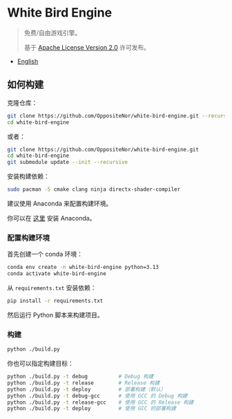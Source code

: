 # White Bird Engine

> 免费/自由游戏引擎。
>
> 基于 [Apache License Version 2.0](https://github.com/OppositeNor/white-bird-engine/blob/main/LICENSE) 许可发布。

* [English](./README.md)

## 如何构建

克隆仓库：

```sh
git clone https://github.com/OppositeNor/white-bird-engine.git --recursive
cd white-bird-engine
```

或者：

```sh
git clone https://github.com/OppositeNor/white-bird-engine.git
cd white-bird-engine
git submodule update --init --recursive
```

安装构建依赖：

```sh
sudo pacman -S cmake clang ninja directx-shader-compiler
```

建议使用 Anaconda 来配置构建环境。

你可以在 [这里](https://github.com/conda-forge/miniforge) 安装 Anaconda。

### 配置构建环境

首先创建一个 conda 环境：

```sh
conda env create -n white-bird-engine python=3.13
conda activate white-bird-engine
```

从 `requirements.txt` 安装依赖：

```sh
pip install -r requirements.txt
```

然后运行 Python 脚本来构建项目。

### 构建

```sh
python ./build.py
```

你也可以指定构建目标：

```sh
python ./build.py -t debug          # Debug 构建
python ./build.py -t release        # Release 构建
python ./build.py -t deploy         # 部署构建（默认）
python ./build.py -t debug-gcc      # 使用 GCC 的 Debug 构建
python ./build.py -t release-gcc    # 使用 GCC 的 Release 构建
python ./build.py -t deploy         # 使用 GCC 的部署构建
```
